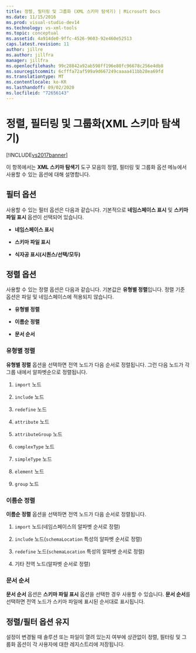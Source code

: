 ```yaml
---
title: 정렬, 필터링 및 그룹화 (XML 스키마 탐색기) | Microsoft Docs
ms.date: 11/15/2016
ms.prod: visual-studio-dev14
ms.technology: vs-xml-tools
ms.topic: conceptual
ms.assetid: 4a914de0-9ffc-4526-9603-92e460e52513
caps.latest.revision: 11
author: jillre
ms.author: jillfra
manager: jillfra
ms.openlocfilehash: 99c28842a92ab598ff196e80fc96678c256e4db8
ms.sourcegitcommit: 6cfffa72af599a9d667249caaaa411bb28ea69fd
ms.translationtype: MT
ms.contentlocale: ko-KR
ms.lasthandoff: 09/02/2020
ms.locfileid: "72656143"
---
```

# <a name="sorting-filtering-and-grouping-xml-schema-explorer"></a>정렬, 필터링 및 그룹화(XML 스키마 탐색기)
[!INCLUDE[vs2017banner](../includes/vs2017banner.md)]

이 항목에서는 **XML 스키마 탐색기** 도구 모음의 정렬, 필터링 및 그룹화 옵션 메뉴에서 사용할 수 있는 옵션에 대해 설명합니다.

## <a name="filter-options"></a>필터 옵션
 사용할 수 있는 필터 옵션은 다음과 같습니다. 기본적으로 **네임스페이스 표시** 및 **스키마 파일 표시** 옵션이 선택되어 있습니다.

- **네임스페이스 표시**

- **스키마 파일 표시**

- **식자공 표시(시퀀스/선택/모두)**

## <a name="sorting-options"></a>정렬 옵션
 사용할 수 있는 정렬 옵션은 다음과 같습니다. 기본값은 **유형별 정렬**입니다. 정렬 기준 옵션은 파일 및 네임스페이스에 적용되지 않습니다.

- **유형별 정렬**

- **이름순 정렬**

- **문서 순서**

### <a name="sort-by-type"></a>유형별 정렬
 **유형별 정렬** 옵션을 선택하면 전역 노드가 다음 순서로 정렬됩니다. 그런 다음 노드가 각 그룹 내에서 알파벳순으로 정렬됩니다.

1. `import` 노드

2. `include` 노드

3. `redefine` 노드

4. `attribute` 노드

5. `attributeGroup` 노드

6. `complexType` 노드

7. `simpleType` 노드

8. `element` 노드

9. `group` 노드

### <a name="sort-by-name"></a>이름순 정렬
 **이름순 정렬** 옵션을 선택하면 전역 노드가 다음 순서로 정렬됩니다.

1. `import` 노드(네임스페이스의 알파벳 순서로 정렬)

2. `include` 노드(`schemaLocation` 특성의 알파벳 순서로 정렬)

3. `redefine` 노드(`schemaLocation` 특성의 알파벳 순서로 정렬)

4. 기타 전역 노드(알파벳 순서로 정렬)

### <a name="document-order"></a>문서 순서
 **문서 순서** 옵션은 **스키마 파일 표시** 옵션을 선택한 경우 사용할 수 있습니다. **문서 순서**를 선택하면 전역 노드가 스키마 파일에 표시된 순서대로 표시됩니다.

## <a name="persisting-sortfilter-options"></a>정렬/필터 옵션 유지
 설정이 변경될 때 솔루션 또는 파일이 열려 있는지 여부에 상관없이 정렬, 필터링 및 그룹화 옵션이 각 사용자에 대한 레지스트리에 저장됩니다.
